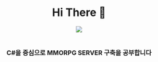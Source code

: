 <div align="center">
  <h1>Hi There 🍔</h1>
  <img src="https://mblogthumb-phinf.pstatic.net/20150123_174/minji4203_1422013588864P5hu5_GIF/tumblr_ndf3u5EZUZ1sfvmr7o1_400.gif?type=w2"><br>
  <br>
  
  <h3>C#을 중심으로 MMORPG SERVER 구축을 공부합니다</h3>
</div>
